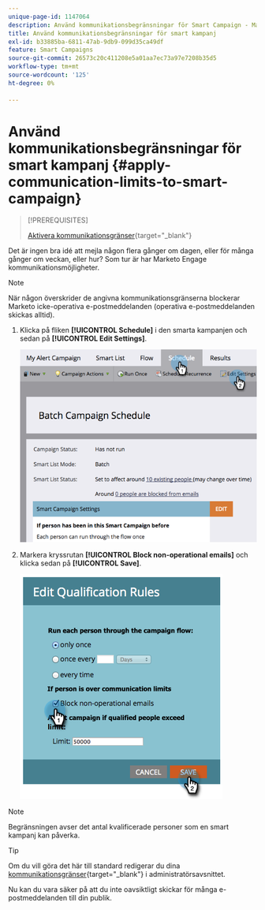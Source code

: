 ```yaml
---
unique-page-id: 1147064
description: Använd kommunikationsbegränsningar för Smart Campaign - Marketo Docs - produktdokumentation
title: Använd kommunikationsbegränsningar för smart kampanj
exl-id: b33885ba-6811-47ab-9db9-099d35ca49df
feature: Smart Campaigns
source-git-commit: 26573c20c411208e5a01aa7ec73a97e7208b35d5
workflow-type: tm+mt
source-wordcount: '125'
ht-degree: 0%

---
```


# Använd kommunikationsbegränsningar för smart kampanj {#apply-communication-limits-to-smart-campaign}

>[!PREREQUISITES]
>
>[Aktivera kommunikationsgränser](/help/marketo/product-docs/administration/email-setup/enable-communication-limits.md){target="_blank"}

Det är ingen bra idé att mejla någon flera gånger om dagen, eller för många gånger om veckan, eller hur? Som tur är har Marketo Engage kommunikationsmöjligheter.

>[!NOTE]
>
>När någon överskrider de angivna kommunikationsgränserna blockerar Marketo icke-operativa e-postmeddelanden (operativa e-postmeddelanden skickas alltid).

1. Klicka på fliken **[!UICONTROL Schedule]** i den smarta kampanjen och sedan på **[!UICONTROL Edit Settings]**.

   ![](assets/apply-communication-limits-to-smart-campaign-1.png)

1. Markera kryssrutan **[!UICONTROL Block non-operational emails]** och klicka sedan på **[!UICONTROL Save]**.

   ![](assets/apply-communication-limits-to-smart-campaign-2.png)

>[!NOTE]
>
>Begränsningen avser det antal kvalificerade personer som en smart kampanj kan påverka.

>[!TIP]
>
>Om du vill göra det här till standard redigerar du dina [kommunikationsgränser](/help/marketo/product-docs/administration/email-setup/enable-communication-limits.md){target="_blank"} i administratörsavsnittet.

Nu kan du vara säker på att du inte oavsiktligt skickar för många e-postmeddelanden till din publik.
